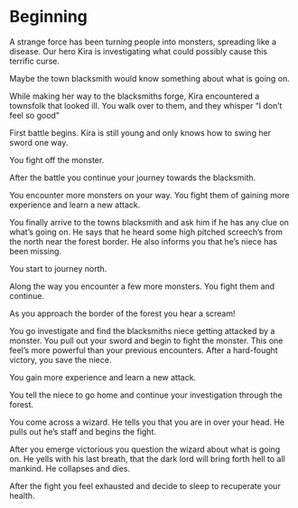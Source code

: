 # Beginning

A strange force has been turning people into monsters, spreading like a disease. Our hero Kira is investigating what could possibly cause this terrific curse. 

Maybe the town blacksmith would know something about what is going on. 

While making her way to the blacksmiths forge, Kira encountered a townsfolk that looked ill. You walk over to them, and they whisper “I don’t feel so good”

First battle begins. Kira is still young and only knows how to swing her sword one way. 

You fight off the monster. 

After the battle you continue your journey towards the blacksmith.

You encounter more monsters on your way. You fight them of gaining more experience and learn a new attack.

You finally arrive to the towns blacksmith and ask him if he has any clue on what’s going on. He says that he heard some high pitched screech’s from the north near the forest border. He also informs you that he’s niece has been missing.

You start to journey north. 

Along the way you encounter a few more monsters. You fight them and continue.

As you approach the border of the forest you hear a scream!

You go investigate and find the blacksmiths niece getting attacked by a monster. You pull out your sword and begin to fight the monster. This one feel’s more powerful than your previous encounters. After a hard-fought victory, you save the niece. 

You gain more experience and learn a new attack.

You tell the niece to go home and continue your investigation through the forest.

You come across a wizard. He tells you that you are in over your head. He pulls out he’s staff and begins the fight.

After you emerge victorious you question the wizard about what is going on. He yells with his last breath, that the dark lord will bring forth hell to all mankind. He collapses and dies. 

After the fight you feel exhausted and decide to sleep to recuperate your health. 
